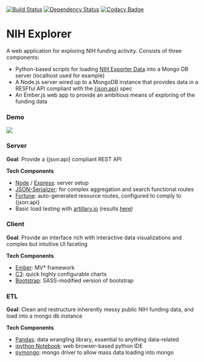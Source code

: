 [![Build Status](https://travis-ci.org/jsvg/nih-explorer.svg?branch=master)](https://travis-ci.org/jsvg/nih-explorer)
[![Dependency Status](https://gemnasium.com/badges/github.com/jsvg/nih-explorer.svg)](https://gemnasium.com/github.com/jsvg/nih-explorer)
[![Codacy Badge](https://api.codacy.com/project/badge/Grade/ab5f17f922864a5b99da9c455b3fa8a0)](https://www.codacy.com/app/vangiessen_julian/nih-explorer?utm_source=github.com&amp;utm_medium=referral&amp;utm_content=jsvg/nih-explorer&amp;utm_campaign=Badge_Grade)

# NIH Explorer

A web application for exploring NIH funding activity.
Consists of three components:
* Python-based scripts for loading [NIH Exporter Data](exporter.nih.gov) into a Mongo DB server (localhost used for example)
* A Node.js server wired up to a MongoDB instance that provides data in a RESFful API compliant with the [{json:api}](jsonapi.org) spec
* An Ember.js web app to provide an ambitious means of exploring of the funding data

### Demo
![](http://g.recordit.co/Gw4Lg54pUZ.gif)

### Server
__Goal__: Provide a {json:api} compliant REST API

__Tech Components__
* [Node](https://nodejs.org/en/) / [Express](expressjs.com): server setup
* [JSON-Serializer](https://github.com/SeyZ/jsonapi-serializer): for complex aggregation and search functional routes
* [Fortune](fortunejs.com): auto-generated resource routes, configured to comply to {json:api}
* Basic load testing with [artillary.io](https://artillery.io) (results [here](http://htmlpreview.github.com/?https://github.com/jsvg/nih-explorer/blob/master/server/loadtest/report.html))

### Client
__Goal__: Provide an interface rich with interactive data visualizations and complex but intuitive UI faceting

__Tech Components__
* [Ember](http://emberjs.com/): MV* framework
* [C3](c3js.org): quick highly configurable charts
* [Bootstrap](https://github.com/twbs/bootstrap-sass): SASS-modified version of bootstrap

### ETL
__Goal__: Clean and restructure inherently messy public NIH funding data, and load into a mongo db instance

__Tech Components__
* [Pandas](http://pandas.pydata.org/): data wrangling library, essential to anything data-related
* [ipython Notebook](https://ipython.org/notebook.html): web browser-based python IDE
* [pymongo](https://api.mongodb.com/python/current/): mongo driver to allow mass data loading into mongo
